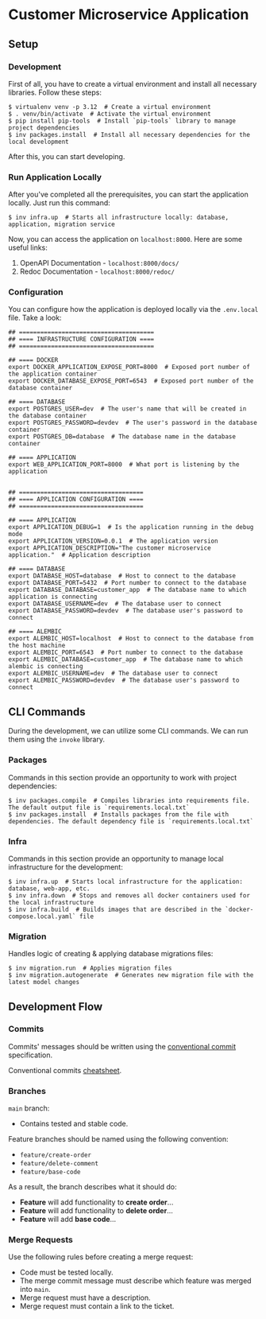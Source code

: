 # Customer Microservice Application

## Setup

### Development

First of all, you have to create a virtual environment and install all necessary libraries. Follow these steps:
```shell
$ virtualenv venv -p 3.12  # Create a virtual environment
$ . venv/bin/activate  # Activate the virtual environment
$ pip install pip-tools  # Install `pip-tools` library to manage project dependencies
$ inv packages.install  # Install all necessary dependencies for the local development
```

After this, you can start developing.

### Run Application Locally

After you've completed all the prerequisites, you can start the application locally. Just run this command:
```shell
$ inv infra.up  # Starts all infrastructure locally: database, application, migration service
```

Now, you can access the application on `localhost:8000`. Here are some useful links:
1. OpenAPI Documentation - `localhost:8000/docs/`
2. Redoc Documentation - `localhost:8000/redoc/`

### Configuration

You can configure how the application is deployed locally via the `.env.local` file. Take a look:
```shell
## ======================================
## ==== INFRASTRUCTURE CONFIGURATION ====
## ======================================

## ==== DOCKER
export DOCKER_APPLICATION_EXPOSE_PORT=8000  # Exposed port number of the application container
export DOCKER_DATABASE_EXPOSE_PORT=6543  # Exposed port number of the database container

## ==== DATABASE
export POSTGRES_USER=dev  # The user's name that will be created in the database container
export POSTGRES_PASSWORD=devdev  # The user's password in the database container
export POSTGRES_DB=database  # The database name in the database container

## ==== APPLICATION
export WEB_APPLICATION_PORT=8000  # What port is listening by the application


## ===================================
## ==== APPLICATION CONFIGURATION ====
## ===================================

## ==== APPLICATION
export APPLICATION_DEBUG=1  # Is the application running in the debug mode
export APPLICATION_VERSION=0.0.1  # The application version
export APPLICATION_DESCRIPTION="The customer microservice application."  # Application description

## ==== DATABASE
export DATABASE_HOST=database  # Host to connect to the database
export DATABASE_PORT=5432  # Port number to connect to the database
export DATABASE_DATABASE=customer_app  # The database name to which application is connecting
export DATABASE_USERNAME=dev  # The database user to connect
export DATABASE_PASSWORD=devdev  # The database user's password to connect

## ==== ALEMBIC
export ALEMBIC_HOST=localhost  # Host to connect to the database from the host machine
export ALEMBIC_PORT=6543  # Port number to connect to the database
export ALEMBIC_DATABASE=customer_app  # The database name to which alembic is connecting
export ALEMBIC_USERNAME=dev  # The database user to connect
export ALEMBIC_PASSWORD=devdev  # The database user's password to connect
```

## CLI Commands

During the development, we can utilize some CLI commands. We can run them using the `invoke` library.

### Packages

Commands in this section provide an opportunity to work with project dependencies:
```shell
$ inv packages.compile  # Compiles libraries into requirements file. The default output file is `requirements.local.txt`
$ inv packages.install  # Installs packages from the file with dependencies. The default dependency file is `requirements.local.txt`
```

### Infra

Commands in this section provide an opportunity to manage local infrastructure for the development:
```shell
$ inv infra.up  # Starts local infrastructure for the application: database, web-app, etc.
$ inv infra.down  # Stops and removes all docker containers used for the local infrastructure
$ inv infra.build  # Builds images that are described in the `docker-compose.local.yaml` file
```

### Migration
Handles logic of creating & applying database migrations files:
```shell
$ inv migration.run  # Applies migration files
$ inv migration.autogenerate  # Generates new migration file with the latest model changes
```



## Development Flow

### Commits

Commits' messages should be written using the [conventional commit](https://www.conventionalcommits.org/en/v1.0.0/) specification.

Conventional commits [cheatsheet](https://gist.github.com/qoomon/5dfcdf8eec66a051ecd85625518cfd13).

### Branches

`main` branch:
* Contains tested and stable code.

Feature branches should be named using the following convention:
* `feature/create-order`
* `feature/delete-comment`
* `feature/base-code`

As a result, the branch describes what it should do:
* **Feature** will add functionality to **create order**...
* **Feature** will add functionality to **delete order**...
* **Feature** will add **base code**...

### Merge Requests

Use the following rules before creating a merge request:
* Code must be tested locally.
* The merge commit message must describe which feature was merged into `main`.
* Merge request must have a description.
* Merge request must contain a link to the ticket.
